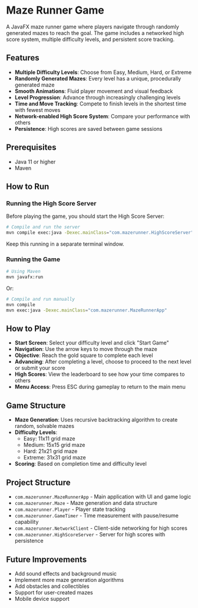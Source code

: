 # Maze Runner Game

A JavaFX maze runner game where players navigate through randomly generated mazes to reach the goal. The game includes a networked high score system, multiple difficulty levels, and persistent score tracking.

## Features

- **Multiple Difficulty Levels**: Choose from Easy, Medium, Hard, or Extreme
- **Randomly Generated Mazes**: Every level has a unique, procedurally generated maze
- **Smooth Animations**: Fluid player movement and visual feedback
- **Level Progression**: Advance through increasingly challenging levels
- **Time and Move Tracking**: Compete to finish levels in the shortest time with fewest moves
- **Network-enabled High Score System**: Compare your performance with others
- **Persistence**: High scores are saved between game sessions

## Prerequisites

- Java 11 or higher
- Maven

## How to Run

### Running the High Score Server

Before playing the game, you should start the High Score Server:

```bash
# Compile and run the server
mvn compile exec:java -Dexec.mainClass="com.mazerunner.HighScoreServer"
```

Keep this running in a separate terminal window.

### Running the Game

```bash
# Using Maven
mvn javafx:run
```

Or:

```bash
# Compile and run manually
mvn compile
mvn exec:java -Dexec.mainClass="com.mazerunner.MazeRunnerApp"
```

## How to Play

- **Start Screen**: Select your difficulty level and click "Start Game"
- **Navigation**: Use the arrow keys to move through the maze
- **Objective**: Reach the gold square to complete each level
- **Advancing**: After completing a level, choose to proceed to the next level or submit your score
- **High Scores**: View the leaderboard to see how your time compares to others
- **Menu Access**: Press ESC during gameplay to return to the main menu

## Game Structure

- **Maze Generation**: Uses recursive backtracking algorithm to create random, solvable mazes
- **Difficulty Levels**:
  - Easy: 11x11 grid maze
  - Medium: 15x15 grid maze
  - Hard: 21x21 grid maze
  - Extreme: 31x31 grid maze
- **Scoring**: Based on completion time and difficulty level

## Project Structure

- `com.mazerunner.MazeRunnerApp` - Main application with UI and game logic
- `com.mazerunner.Maze` - Maze generation and data structure
- `com.mazerunner.Player` - Player state tracking
- `com.mazerunner.GameTimer` - Time measurement with pause/resume capability
- `com.mazerunner.NetworkClient` - Client-side networking for high scores
- `com.mazerunner.HighScoreServer` - Server for high scores with persistence

## Future Improvements

- Add sound effects and background music
- Implement more maze generation algorithms
- Add obstacles and collectibles
- Support for user-created mazes
- Mobile device support 